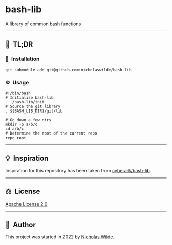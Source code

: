 # bash-lib
A library of common bash functions

---

## :rocket:&nbsp; TL;DR

### :floppy_disk:&nbsp; Installation

```shell
git submodule add git@github.com:nicholaswilde/bash-lib 
```

### :gear:&nbsp; Usage

```shell
#!/bin/bash
# Initialize bash-lib
. ./bash-lib/init
# Source the git library
. ${BASH_LIB_DIR}/git/lib

# Go down a few dirs
mkdir -p a/b/c
cd a/b/c
# Determine the root of the current repo
repo_root
```

---

## :bulb:&nbsp; Inspiration

Inspiration for this repository has been taken from [cyberark/bash-lib][1].

---

## :balance_scale:&nbsp; License

[Apache License 2.0](./LICENSE)

---

## :pencil:&nbsp; Author

This project was started in 2022 by [Nicholas Wilde][2].

[1]: <https://github.com/cyberark/bash-lib>
[2]: <https://github.com/nicholaswilde/>
